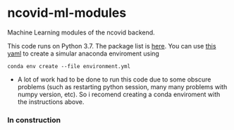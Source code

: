 # ncovid-ml-modules
Machine Learning modules of the ncovid backend.

This code runs on Python 3.7. The package list is [here](package-list). You can use [this yaml](environment.yml) to create a simular anaconda enviroment using 
```console
conda env create --file environment.yml
```
- A lot of work had to be done to run this code due to some obscure problems (such as restarting python session, many many problems with numpy version, etc). So i recomend creating a conda enviroment with the instructions above.

### In construction
